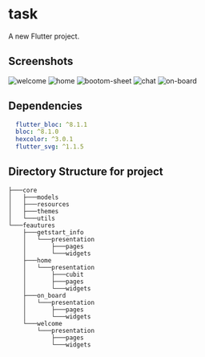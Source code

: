 # task

A new Flutter project.


## Screenshots
![welcome](https://user-images.githubusercontent.com/96595062/194712061-b76e42e1-5be1-46e0-9519-4b431b869678.jpg?raw=true)
![home](https://user-images.githubusercontent.com/96595062/194712066-a85390d5-719d-4473-83c1-179e60acea38.jpg?raw=true)
![bootom-sheet](https://user-images.githubusercontent.com/96595062/194712071-058e2458-6e54-45ed-99f0-9d1a62bc56c8.jpg?raw=true)
![chat](https://user-images.githubusercontent.com/96595062/194712078-893ded44-6cfc-4235-8058-390678f9913a.jpg?raw=true)
![on-board](https://user-images.githubusercontent.com/96595062/194712081-3bb3143d-043a-406a-ad97-6c6b20442f07.jpg?raw=true)


## Dependencies

```yaml
  flutter_bloc: ^8.1.1
  bloc: ^8.1.0
  hexcolor: ^3.0.1
  flutter_svg: ^1.1.5
```


## Directory Structure for project

```
├───core
│   ├───models
│   ├───resources
│   ├───themes
│   └───utils
└───feautures
    ├───getstart_info
    │   └───presentation
    │       ├───pages
    │       └───widgets
    ├───home
    │   └───presentation
    │       ├───cubit
    │       ├───pages
    │       └───widgets
    ├───on_board
    │   └───presentation
    │       ├───pages
    │       └───widgets
    └───welcome
        └───presentation
            ├───pages
            └───widgets

```

